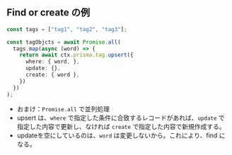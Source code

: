 
## Find or create の例

```ts
const tags = ["tag1", "tag2", "tag3"];

const tagObjcts = await Promise.all(
  tags.map(async (word) => {
    return await ctx.prisma.tag.upsert({
      where: { word, },
      update: {},
      create: { word },
    })
  })
);
```

- おまけ：`Promise.all` で並列処理
- upsert は、`where` で指定した条件に合致するレコードがあれば、`update` で指定した内容で更新し、なければ `create` で指定した内容で新規作成する。
- updateを空にしているのは、`word` は変更しないから。これにより、find になる。